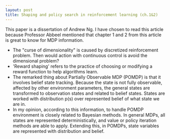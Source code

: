 ```yaml
---
layout: post
title: Shaping and policy search in reinforcement learning (ch.1&2)
---
```


This paper is a dissertation of Andrew Ng. I have chosen to read this article because Professor Abbeel mentioned that chapter 1 and 2 from this article is great to know for MDP information.

- The "curse of dimensionality" is caused by discretized reinforcement problem. Then would action with continuous control is avoid the dimensional problem?
- 'Reward shaping' refers to the practice of choosing or modifying a reward function to help algorithms learn.
- The remarked thing about Partially Observable MDP (POMDP) is that it involves belief state tracking. Because the state is not fully observable, affected by other environment parameters, the general states are transformed to observation states and related to belief states. States are worked with distribution p(s) over represented belief of what state we are in.
- In my opinion, according to this information, to handle POMDP environment is closely related to Bayesian methods. In general MDPs, all states are represented deterministically, and value or policy iteration methods are able to apply. Extending this, in POMDPs, state variables are represented with distribution and belief.


